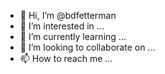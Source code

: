 - 👋 Hi, I’m @bdfetterman
- 👀 I’m interested in ...
- 🌱 I’m currently learning ...
- 💞️ I’m looking to collaborate on ...
- 📫 How to reach me ...

<!---
bdfetterman/bdfetterman is a ✨ special ✨ repository because its `README.md` (this file) appears on your GitHub profile.
You can click the Preview link to take a look at your changes.
--->
